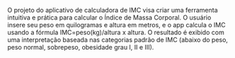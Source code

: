 O projeto do aplicativo de calculadora de IMC visa criar uma ferramenta intuitiva e prática para calcular o Índice de Massa Corporal. O usuário insere seu peso em quilogramas e altura em metros, e o app calcula o IMC usando a fórmula IMC=peso(kg)/altura x altura​. O resultado é exibido com uma interpretação baseada nas categorias padrão de IMC (abaixo do peso, peso normal, sobrepeso, obesidade grau I, II e III).
